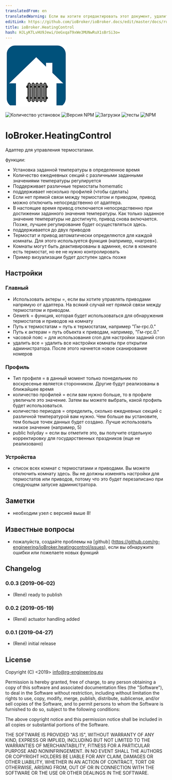 ```yaml
---
translatedFrom: en
translatedWarning: Если вы хотите отредактировать этот документ, удалите поле «translationFrom», в противном случае этот документ будет снова автоматически переведен
editLink: https://github.com/ioBroker/ioBroker.docs/edit/master/docs/ru/adapterref/iobroker.heatingcontrol/README.md
title: ioBroker.HeatingControl
hash: HJLyKTLvHU9Jewi/UeGxqaT9xWe3MUNwRuX1sBrSi3o=
---
```

![логотип](../../../en/adapterref/iobroker.heatingcontrol/admin/heatingcontrol.png)

![Количество установок](http://iobroker.live/badges/heatingcontrol-stable.svg)
![Версия NPM](https://img.shields.io/npm/v/iobroker.heatingcontrol.svg)
![Загрузки](https://img.shields.io/npm/dm/iobroker.heatingcontrol.svg)
![тесты](https://travis-ci.org/rg-engineering/ioBroker.heatingcontrol.svg?branch=master)
![NPM](https://nodei.co/npm/iobroker.heatingcontrol.png?downloads=true)

# IoBroker.HeatingControl
Адаптер для управления термостатами.

функции:

* Установка заданной температуры в определенное время
* Количество ежедневных секций с различными заданными значениями температуры регулируется
* Поддерживает различные термостаты homematic
* поддерживает несколько профилей (чтобы сделать)
* Если нет прямой связи между термостатом и приводом, привод можно отключить непосредственно от адаптера.
* В настоящее время привод отключается непосредственно при достижении заданного значения температуры. Как только заданное значение температуры не достигнуто, привод снова включается. Позже, лучшее регулирование будет осуществляться здесь.
* поддерживается до двух приводов
* Термостат и привод автоматически определяются для каждой комнаты. Для этого используется функция (например, «нагрев»).
* Комнаты могут быть деактивированы в админке, если в комнате есть термостат, но ее не нужно контролировать
* Пример визуализации будет доступен здесь позже

## Настройки
### Главный
* Использовать актеры =, если вы хотите управлять приводами напрямую от адаптера. На всякий случай нет прямой связи между термостатом и приводом.
* Gewerk = функция, которая будет использоваться для обнаружения термостатов и приводов на комнату
* Путь к термостатам = путь к термостатам, например "Гм-rpc.0."
* Путь к актерам = путь объекта к приводам, например, "Гм-rpc.0."
* часовой пояс = для использования cron для настройки заданий cron
* удалить все = удалить все настройки комнаты при открытии администратора. После этого начнется новое сканирование номеров

### Профиль
* Тип профиля = в данный момент только понедельник по воскресенье является сторонником. Другие будут реализованы в ближайшее время
* количество профилей = если вам нужно больше, то в профиле увеличьте это значение. Затем вы можете выбрать, какой профиль будет использоваться.
* количество периодов = определить, сколько ежедневных секций с различной температурой вам нужно. Чем больше вы установите, тем больше точек данных будет создано. Лучше использовать низкое значение (например, 5)
* public holyday = если вы отметите это, вы получите отдельную корректировку для государственных праздников (еще не реализовано)

### Устройства
* список всех комнат с термостатами и приводами. Вы можете отключить комнату здесь. Вы не должны изменять настройки для термостатов или приводов, потому что это будет перезаписано при следующем запуске администратора.

## Заметки
* необходим узел с версией выше 8!

## Известные вопросы
* пожалуйста, создайте проблемы на [github] (https://github.com/rg-engineering/ioBroker.heatingcontrol/issues), если вы обнаружите ошибки или пожелаете новых функций

## Changelog

### 0.0.3 (2019-06-02)
* (René) ready to publish

### 0.0.2 (2019-05-19)
* (René) actuator handling added

### 0.0.1 (2019-04-27)
* (René) initial release

## License

Copyright (C) <2019>  <info@rg-engineering.eu>

Permission is hereby granted, free of charge, to any person obtaining a copy of this software and associated documentation files (the "Software"), to deal in the Software without restriction, including without limitation the rights to use, copy, modify, merge, publish, distribute, sublicense, and/or sell copies of the Software, and to permit persons to whom the Software is furnished to do so, subject to the following conditions:

The above copyright notice and this permission notice shall be included in all copies or substantial portions of the Software.

THE SOFTWARE IS PROVIDED "AS IS", WITHOUT WARRANTY OF ANY KIND, EXPRESS OR IMPLIED, INCLUDING BUT NOT LIMITED TO THE WARRANTIES OF MERCHANTABILITY, FITNESS FOR A PARTICULAR PURPOSE AND NONINFRINGEMENT. IN NO EVENT SHALL THE AUTHORS OR COPYRIGHT HOLDERS BE LIABLE FOR ANY CLAIM, DAMAGES OR OTHER LIABILITY, WHETHER IN AN ACTION OF CONTRACT, TORT OR OTHERWISE, ARISING FROM, OUT OF OR IN CONNECTION WITH THE SOFTWARE OR THE USE OR OTHER DEALINGS IN THE SOFTWARE.